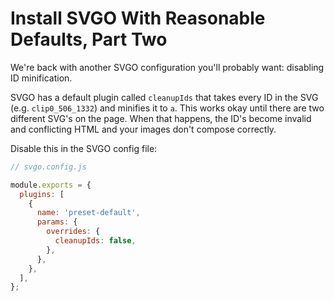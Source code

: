 # Install SVGO With Reasonable Defaults, Part Two

We're back with another SVGO configuration you'll probably want: disabling ID
minification.

SVGO has a default plugin called `cleanupIds` that takes every ID in the SVG
(e.g. `clip0_506_1332`) and minifies it to `a`. This works okay until there are
two different SVG's on the page. When that happens, the ID's become invalid and
conflicting HTML and your images don't compose correctly.

Disable this in the SVGO config file:

```js
// svgo.config.js

module.exports = {
  plugins: [
    {
      name: 'preset-default',
      params: {
        overrides: {
          cleanupIds: false,
        },
      },
    },
  ],
};
```
